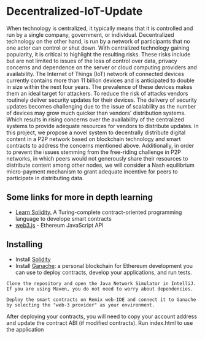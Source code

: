 # Decentralized-IoT-Update
When technology is centralized, it typically means that it is controlled and run by a single company, government, or individual. Decentralized technology on the other hand, is run by a network of participants that no one actor can control or shut down. With centralized technology gaining popularity, it is critical to highlight the resulting risks. These risks include but are not limited to issues of the loss of control over data, privacy concerns and dependence on the server or cloud computing providers and availability.
The Internet of Things (IoT) network of connected devices currently contains more than 11 billion devices and is anticipated to double in size within the next four years. The prevalence of these devices makes them an ideal target for attackers. To reduce the risk of attacks vendors routinely deliver security updates for their devices. The delivery of security updates becomes challenging due to the issue of scalability as the number of devices may grow much quicker than vendors' distribution systems. Which results in rising concerns over the availability of the centralized systems to provide adequate resources for vendors to distribute updates.
In this project, we propose a novel system to decentrally distribute digital content in a P2P network based on blockchain technology and smart contracts to address the concerns mentioned above. Additionally, in order to prevent the issues stemming from the free-riding challenge in P2P networks, in which peers would not generously share their resources to distribute content among other nodes, we will consider a Nash equilibrium micro-payment mechanism to grant adequate incentive for peers to participate in distributing data.

## Some links for more in depth learning
* [Learn Solidity.](https://www.git-tower.com/learn/ebook) A Turing-complete contract-oriented programming language to develope smart contracts
* [web3.js](https://web3js.readthedocs.io/en/1.0/)  - Ethereum JavaScript API

## Installing
* Install [Solidity](https://solidity.readthedocs.io/en/v0.4.24/installing-solidity.html)
* Install [Ganache](https://truffleframework.com/docs/ganache/quickstart): a personal blockchain for Ethereum development you can use to deploy contracts, develop your applications, and run tests.
```
Clone the repository and open the Java Network Simulator in IntelliJ. If you are using Maven, you do not need to worry about dependencies.
```
```
Deploy the smart contracts on Remix web-IDE and connect it to Ganache by selecting the "web-3 provider" as your environment.
```
After deploying your contracts, you will need to copy your account address and update the contract ABI (if modified contracts).
Run index.html to use the application
